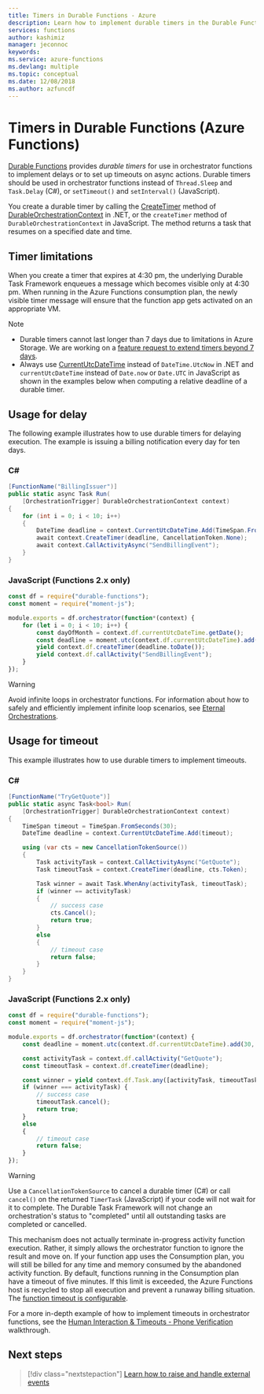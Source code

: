 ```yaml
---
title: Timers in Durable Functions - Azure
description: Learn how to implement durable timers in the Durable Functions extension for Azure Functions.
services: functions
author: kashimiz
manager: jeconnoc
keywords:
ms.service: azure-functions
ms.devlang: multiple
ms.topic: conceptual
ms.date: 12/08/2018
ms.author: azfuncdf
---
```


# Timers in Durable Functions (Azure Functions)

[Durable Functions](durable-functions-overview.md) provides *durable timers* for use in orchestrator functions to implement delays or to set up timeouts on async actions. Durable timers should be used in orchestrator functions instead of `Thread.Sleep` and `Task.Delay` (C#), or `setTimeout()` and `setInterval()` (JavaScript).

You create a durable timer by calling the [CreateTimer](https://azure.github.io/azure-functions-durable-extension/api/Microsoft.Azure.WebJobs.DurableOrchestrationContext.html#Microsoft_Azure_WebJobs_DurableOrchestrationContext_CreateTimer_) method of [DurableOrchestrationContext](https://azure.github.io/azure-functions-durable-extension/api/Microsoft.Azure.WebJobs.DurableOrchestrationContext.html) in .NET, or the `createTimer` method of `DurableOrchestrationContext` in JavaScript. The method returns a task that resumes on a specified date and time.

## Timer limitations

When you create a timer that expires at 4:30 pm, the underlying Durable Task Framework enqueues a message which becomes visible only at 4:30 pm. When running in the Azure Functions consumption plan, the newly visible timer message will ensure that the function app gets activated on an appropriate VM.

> [!NOTE]
> * Durable timers cannot last longer than 7 days due to limitations in Azure Storage. We are working on a [feature request to extend timers beyond 7 days](https://github.com/Azure/azure-functions-durable-extension/issues/14).
> * Always use [CurrentUtcDateTime](https://azure.github.io/azure-functions-durable-extension/api/Microsoft.Azure.WebJobs.DurableOrchestrationContext.html#Microsoft_Azure_WebJobs_DurableOrchestrationContext_CurrentUtcDateTime) instead of `DateTime.UtcNow` in .NET and `currentUtcDateTime` instead of `Date.now` or `Date.UTC` in JavaScript as shown in the examples below when computing a relative deadline of a durable timer.

## Usage for delay

The following example illustrates how to use durable timers for delaying execution. The example is issuing a billing notification every day for ten days.

### C#

```csharp
[FunctionName("BillingIssuer")]
public static async Task Run(
    [OrchestrationTrigger] DurableOrchestrationContext context)
{
    for (int i = 0; i < 10; i++)
    {
        DateTime deadline = context.CurrentUtcDateTime.Add(TimeSpan.FromDays(1));
        await context.CreateTimer(deadline, CancellationToken.None);
        await context.CallActivityAsync("SendBillingEvent");
    }
}
```

### JavaScript (Functions 2.x only)

```js
const df = require("durable-functions");
const moment = require("moment-js");

module.exports = df.orchestrator(function*(context) {
    for (let i = 0; i < 10; i++) {
        const dayOfMonth = context.df.currentUtcDateTime.getDate();
        const deadline = moment.utc(context.df.currentUtcDateTime).add(1, 'd');
        yield context.df.createTimer(deadline.toDate());
        yield context.df.callActivity("SendBillingEvent");
    }
});
```

> [!WARNING]
> Avoid infinite loops in orchestrator functions. For information about how to safely and efficiently implement infinite loop scenarios, see [Eternal Orchestrations](durable-functions-eternal-orchestrations.md).

## Usage for timeout

This example illustrates how to use durable timers to implement timeouts.

### C#

```csharp
[FunctionName("TryGetQuote")]
public static async Task<bool> Run(
    [OrchestrationTrigger] DurableOrchestrationContext context)
{
    TimeSpan timeout = TimeSpan.FromSeconds(30);
    DateTime deadline = context.CurrentUtcDateTime.Add(timeout);

    using (var cts = new CancellationTokenSource())
    {
        Task activityTask = context.CallActivityAsync("GetQuote");
        Task timeoutTask = context.CreateTimer(deadline, cts.Token);

        Task winner = await Task.WhenAny(activityTask, timeoutTask);
        if (winner == activityTask)
        {
            // success case
            cts.Cancel();
            return true;
        }
        else
        {
            // timeout case
            return false;
        }
    }
}
```

### JavaScript (Functions 2.x only)

```js
const df = require("durable-functions");
const moment = require("moment-js");

module.exports = df.orchestrator(function*(context) {
    const deadline = moment.utc(context.df.currentUtcDateTime).add(30, "s");

    const activityTask = context.df.callActivity("GetQuote");
    const timeoutTask = context.df.createTimer(deadline);

    const winner = yield context.df.Task.any([activityTask, timeoutTask]);
    if (winner === activityTask) {
        // success case
        timeoutTask.cancel();
        return true;
    }
    else
    {
        // timeout case
        return false;
    }
});
```

> [!WARNING]
> Use a `CancellationTokenSource` to cancel a durable timer (C#) or call `cancel()` on the returned `TimerTask` (JavaScript) if your code will not wait for it to complete. The Durable Task Framework will not change an orchestration's status to "completed" until all outstanding tasks are completed or cancelled.

This mechanism does not actually terminate in-progress activity function execution. Rather, it simply allows the orchestrator function to ignore the result and move on. If your function app uses the Consumption plan, you will still be billed for any time and memory consumed by the abandoned activity function. By default, functions running in the Consumption plan have a timeout of five minutes. If this limit is exceeded, the Azure Functions host is recycled to stop all execution and prevent a runaway billing situation. The [function timeout is configurable](../functions-host-json.md#functiontimeout).

For a more in-depth example of how to implement timeouts in orchestrator functions, see the [Human Interaction & Timeouts - Phone Verification](durable-functions-phone-verification.md) walkthrough.

## Next steps

> [!div class="nextstepaction"]
> [Learn how to raise and handle external events](durable-functions-external-events.md)